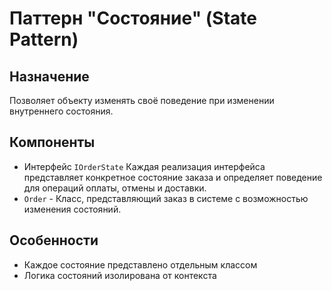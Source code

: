 # Паттерн "Состояние" (State Pattern)

## Назначение
Позволяет объекту изменять своё поведение при изменении внутреннего состояния.

## Компоненты
- Интерфейс `IOrderState` Каждая реализация интерфейса представляет конкретное состояние заказа и определяет поведение для операций оплаты, отмены и доставки.
- `Order` - Класс, представляющий заказ в системе с возможностью изменения состояний.

## Особенности
- Каждое состояние представлено отдельным классом
- Логика состояний изолирована от контекста